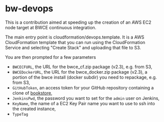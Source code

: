 # bw-devops

This is a contribution aimed at speeding up the creation of an AWS EC2 node target at BWCE continuous integration.

The main entry point is cloudformation/devops.template. It is a AWS CloudFormation template that you can run using the CloudFormation Service and selecting "Create Stack" and uploading that file to S3.

You are then prompted for a few parameters
<ul>
  <li><code>BWCECFURL</code>, the URL for the bwce_cf.zip package (v2.3), e.g. from S3,</li>
  <li><code>BWCEDockerURL</code>, the URL for the bwce_docker.zip package (v2.3), a portion of the bwce install (docker subdir) you need to repackage, e.g. from S3,</li>
  <li><code>GitHubToken</code>, an access token for your GitHub repository containing a clone of <a href="https://github.com/eschweit-at-tibco/bookstore">bookstore</a>,</li>
  <li><code>JenkinsPwd</code>, the password you want to set for the <code>admin</code> user on Jenkins,</li>
  <li><code>KeyName</code>, the name of a EC2 Key Pair name you want to use to ssh into the created instance,</li>
  <li><code>TypeTag</code, the label that will be added on the Type tag to any of the created EC2 resources created.</li>
</ul>


